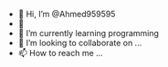 - 👋 Hi, I’m @Ahmed959595
- 👀 
- 🌱 I’m currently learning programming
- 💞️ I’m looking to collaborate on ...
- 📫 How to reach me ...

<!---
Ahmed959595/Ahmed959595 is a ✨ special ✨ repository because its `README.md` (this file) appears on your GitHub profile.
You can click the Preview link to take a look at your changes.
--->
